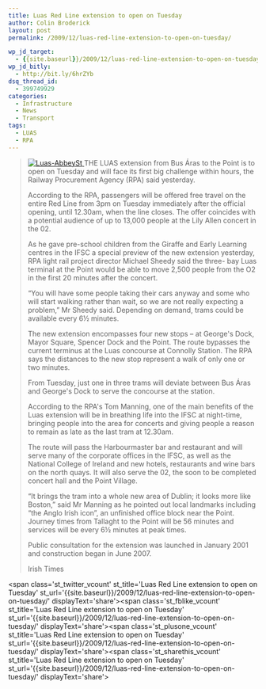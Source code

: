 ```yaml
---
title: Luas Red Line extension to open on Tuesday
author: Colin Broderick
layout: post
permalink: /2009/12/luas-red-line-extension-to-open-on-tuesday/

wp_jd_target:
  - {{site.baseurl}}/2009/12/luas-red-line-extension-to-open-on-tuesday/
wp_jd_bitly:
  - http://bit.ly/6hrZYb
dsq_thread_id:
  - 399749929
categories:
  - Infrastructure
  - News
  - Transport
tags:
  - LUAS
  - RPA
---
```

> <a href="{{site.baseurl}}/wp-content/gallery/post/dsc_1471_0.jpg" title="LUAS Red Line, Abbey Street" class="shutterset_singlepic17" > <img class="ngg-singlepic ngg-left" src="{{site.baseurl}}/wp-content/gallery/cache/17__220x340_dsc_1471_0.jpg" alt="Luas-AbbeySt" title="Luas-AbbeySt" /> </a> THE LUAS extension from Bus Áras to the Point is to open on Tuesday and will face its first big challenge within hours, the Railway Procurement Agency (RPA) said yesterday.
> 
> According to the RPA, passengers will be offered free travel on the entire Red Line from 3pm on Tuesday immediately after the official opening, until 12.30am, when the line closes. The offer coincides with a potential audience of up to 13,000 people at the Lily Allen concert in the 02.
> 
> As he gave pre-school children from the Giraffe and Early Learning centres in the IFSC a special preview of the new extension yesterday, RPA light rail project director Michael Sheedy said the three- bay Luas terminal at the Point would be able to move 2,500 people from the O2 in the first 20 minutes after the concert.
> 
> <!--more-->
> 
>   
> “You will have some people taking their cars anyway and some who will start walking rather than wait, so we are not really expecting a problem,” Mr Sheedy said. Depending on demand, trams could be available every 6½ minutes.
> 
> The new extension encompasses four new stops – at George's Dock, Mayor Square, Spencer Dock and the Point. The route bypasses the current terminus at the Luas concourse at Connolly Station. The RPA says the distances to the new stop represent a walk of only one or two minutes.
> 
> From Tuesday, just one in three trams will deviate between Bus Áras and George's Dock to serve the concourse at the station.
> 
> According to the RPA's Tom Manning, one of the main benefits of the Luas extension will be in breathing life into the IFSC at night-time, bringing people into the area for concerts and giving people a reason to remain as late as the last tram at 12.30am.
> 
> The route will pass the Harbourmaster bar and restaurant and will serve many of the corporate offices in the IFSC, as well as the National College of Ireland and new hotels, restaurants and wine bars on the north quays. It will also serve the 02, the soon to be completed concert hall and the Point Village.
> 
> “It brings the tram into a whole new area of Dublin; it looks more like Boston,” said Mr Manning as he pointed out local landmarks including “the Anglo Irish icon”, an unfinished office block near the Point. Journey times from Tallaght to the Point will be 56 minutes and services will be every 6½ minutes at peak times.
> 
> Public consultation for the extension was launched in January 2001 and construction began in June 2007.
> 
> Irish Times

<span class='st\_twitter\_vcount' st\_title='Luas Red Line extension to open on Tuesday' st\_url='{{site.baseurl}}/2009/12/luas-red-line-extension-to-open-on-tuesday/' displayText='share'></span><span class='st\_fblike\_vcount' st\_title='Luas Red Line extension to open on Tuesday' st\_url='{{site.baseurl}}/2009/12/luas-red-line-extension-to-open-on-tuesday/' displayText='share'></span><span class='st\_plusone\_vcount' st\_title='Luas Red Line extension to open on Tuesday' st\_url='{{site.baseurl}}/2009/12/luas-red-line-extension-to-open-on-tuesday/' displayText='share'></span><span class='st\_sharethis\_vcount' st\_title='Luas Red Line extension to open on Tuesday' st\_url='{{site.baseurl}}/2009/12/luas-red-line-extension-to-open-on-tuesday/' displayText='share'></span>
